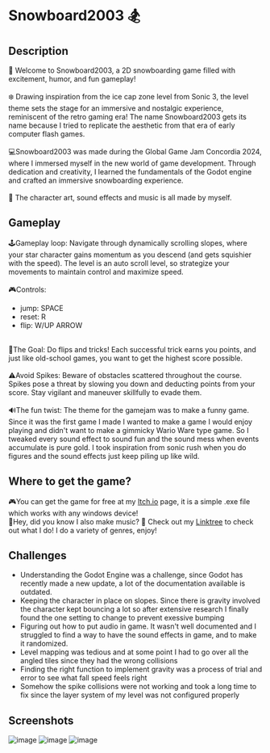 # Snowboard2003 🏂

## Description
🥽 Welcome to Snowboard2003, a 2D snowboarding game filled with excitement, humor, and fun gameplay! <br> <br>
❄️ Drawing inspiration from the ice cap zone level from Sonic 3, the level theme sets the stage for an immersive and nostalgic experience, reminiscent of the retro gaming era! The name Snowboard2003 gets its name because I tried to replicate the aesthetic from that era of early computer flash games. <br> <br>
💻Snowboard2003 was made during the Global Game Jam Concordia 2024, where I immersed myself in the new world of game development. Through dedication and creativity, I learned the fundamentals of the Godot engine and crafted an immersive snowboarding experience. <br> <br>
🎵 The character art, sound effects and music is all made by myself. 


## Gameplay
🕹Gameplay loop: Navigate through dynamically scrolling slopes, where your star character gains momentum as you descend (and gets squishier with the speed). The level is an auto scroll level, so strategize your movements to maintain control and maximize speed.<br> <br>
🎮Controls:
- jump: SPACE
- reset: R
- flip: W/UP ARROW

<br>📍The Goal: Do flips and tricks! Each successful trick earns you points, and just like old-school games, you want to get the highest score possible.<br> <br>
⚠️Avoid Spikes: Beware of obstacles scattered throughout the course. Spikes pose a threat by slowing you down and deducting points from your score. Stay vigilant and maneuver skillfully to evade them. <br> <br>
🔊The fun twist: The theme for the gamejam was to make a funny game. Since it was the first game I made I wanted to make a game I would enjoy playing and didn't want to make a gimmicky Wario Ware type game. So I tweaked every sound effect to sound fun and the sound mess when events accumulate is pure gold. I took inspiration from sonic rush when you do figures and the sound effects just keep piling up like wild.

## Where to get the game?
🎮You can get the game for free at my [Itch.io](https://cocojambo76.itch.io/snowboard2003) page, it is a simple .exe file which works with any windows device! <br>
🎹Hey, did you know I also make music? 🎵 Check out my [Linktree](https://linktr.ee/funky.jambo) to check out what I do! I do a variety of genres, enjoy!

## Challenges
- Understanding the Godot Engine was a challenge, since Godot has recently made a new update, a lot of the documentation available is outdated.
- Keeping the character in place on slopes. Since there is gravity involved the character kept bouncing a lot so after extensive research I finally found the one setting to change to prevent exessive bumping
- Figuring out how to put audio in game. It wasn't well documented and I struggled to find a way to have the sound effects in game, and to make it randomized.
- Level mapping was tedious and at some point I had to go over all the angled tiles since they had the wrong collisions
- Finding the right function to implement gravity was a process of trial and error to see what fall speed feels right
- Somehow the spike collisions were not working and took a long time to fix since the layer system of my level was not configured properly

## Screenshots
![image](https://github.com/Coco-Jambo/Snowboard2003/assets/92837183/83e6a090-3b47-45bc-ba57-d13cfa87b470)
![image](https://github.com/Coco-Jambo/Snowboard2003/assets/92837183/e379c02e-a4b8-470d-83d1-67aa6fc1f82b)
![image](https://github.com/Coco-Jambo/Snowboard2003/assets/92837183/e9291280-685d-4dc6-9223-26f17ee54023)
